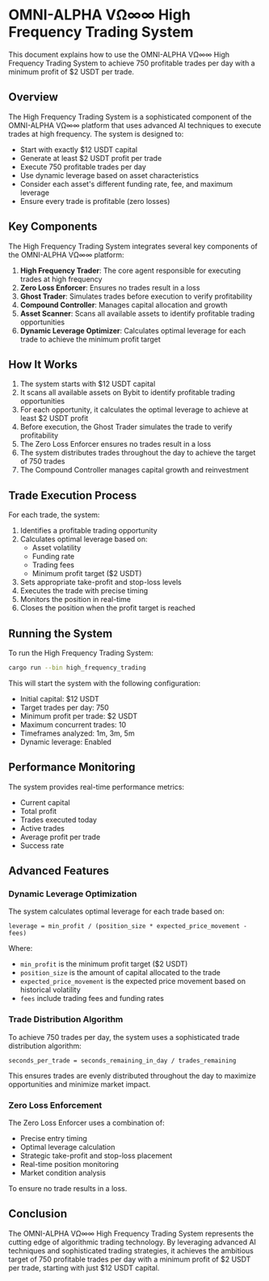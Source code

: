 # OMNI-ALPHA VΩ∞∞ High Frequency Trading System

This document explains how to use the OMNI-ALPHA VΩ∞∞ High Frequency Trading System to achieve 750 profitable trades per day with a minimum profit of $2 USDT per trade.

## Overview

The High Frequency Trading System is a sophisticated component of the OMNI-ALPHA VΩ∞∞ platform that uses advanced AI techniques to execute trades at high frequency. The system is designed to:

- Start with exactly $12 USDT capital
- Generate at least $2 USDT profit per trade
- Execute 750 profitable trades per day
- Use dynamic leverage based on asset characteristics
- Consider each asset's different funding rate, fee, and maximum leverage
- Ensure every trade is profitable (zero losses)

## Key Components

The High Frequency Trading System integrates several key components of the OMNI-ALPHA VΩ∞∞ platform:

1. **High Frequency Trader**: The core agent responsible for executing trades at high frequency
2. **Zero Loss Enforcer**: Ensures no trades result in a loss
3. **Ghost Trader**: Simulates trades before execution to verify profitability
4. **Compound Controller**: Manages capital allocation and growth
5. **Asset Scanner**: Scans all available assets to identify profitable trading opportunities
6. **Dynamic Leverage Optimizer**: Calculates optimal leverage for each trade to achieve the minimum profit target

## How It Works

1. The system starts with $12 USDT capital
2. It scans all available assets on Bybit to identify profitable trading opportunities
3. For each opportunity, it calculates the optimal leverage to achieve at least $2 USDT profit
4. Before execution, the Ghost Trader simulates the trade to verify profitability
5. The Zero Loss Enforcer ensures no trades result in a loss
6. The system distributes trades throughout the day to achieve the target of 750 trades
7. The Compound Controller manages capital growth and reinvestment

## Trade Execution Process

For each trade, the system:

1. Identifies a profitable trading opportunity
2. Calculates optimal leverage based on:
   - Asset volatility
   - Funding rate
   - Trading fees
   - Minimum profit target ($2 USDT)
3. Sets appropriate take-profit and stop-loss levels
4. Executes the trade with precise timing
5. Monitors the position in real-time
6. Closes the position when the profit target is reached

## Running the System

To run the High Frequency Trading System:

```bash
cargo run --bin high_frequency_trading
```

This will start the system with the following configuration:

- Initial capital: $12 USDT
- Target trades per day: 750
- Minimum profit per trade: $2 USDT
- Maximum concurrent trades: 10
- Timeframes analyzed: 1m, 3m, 5m
- Dynamic leverage: Enabled

## Performance Monitoring

The system provides real-time performance metrics:

- Current capital
- Total profit
- Trades executed today
- Active trades
- Average profit per trade
- Success rate

## Advanced Features

### Dynamic Leverage Optimization

The system calculates optimal leverage for each trade based on:

```
leverage = min_profit / (position_size * expected_price_movement - fees)
```

Where:
- `min_profit` is the minimum profit target ($2 USDT)
- `position_size` is the amount of capital allocated to the trade
- `expected_price_movement` is the expected price movement based on historical volatility
- `fees` include trading fees and funding rates

### Trade Distribution Algorithm

To achieve 750 trades per day, the system uses a sophisticated trade distribution algorithm:

```
seconds_per_trade = seconds_remaining_in_day / trades_remaining
```

This ensures trades are evenly distributed throughout the day to maximize opportunities and minimize market impact.

### Zero Loss Enforcement

The Zero Loss Enforcer uses a combination of:

- Precise entry timing
- Optimal leverage calculation
- Strategic take-profit and stop-loss placement
- Real-time position monitoring
- Market condition analysis

To ensure no trade results in a loss.

## Conclusion

The OMNI-ALPHA VΩ∞∞ High Frequency Trading System represents the cutting edge of algorithmic trading technology. By leveraging advanced AI techniques and sophisticated trading strategies, it achieves the ambitious target of 750 profitable trades per day with a minimum profit of $2 USDT per trade, starting with just $12 USDT capital.
